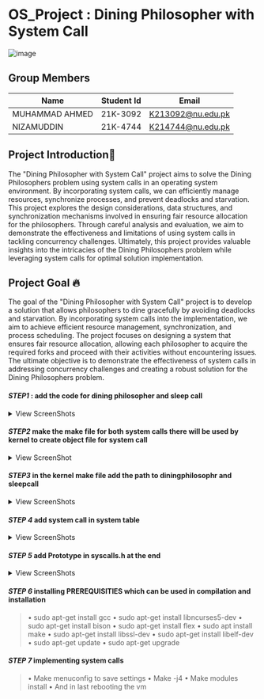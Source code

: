 # OS_Project : Dining Philosopher with System Call


![image](https://github.com/MuhammadAhmed3092/OS_Project/assets/119106831/f88ece12-b4dc-49f5-bebf-24bb19610c27)


## Group Members
| Name  | Student Id | Email |
| ------------- | ------------- | ------------- |
| MUHAMMAD AHMED  | 21K-3092  | K213092@nu.edu.pk  |
| NIZAMUDDIN | 21K-4744  | K214744@nu.edu.pk  |

## Project Introduction👋

The "Dining Philosopher with System Call" project aims to solve the Dining Philosophers problem using system calls in an operating system environment. By incorporating system calls, we can efficiently manage resources, synchronize processes, and prevent deadlocks and starvation. This project explores the design considerations, data structures, and synchronization mechanisms involved in ensuring fair resource allocation for the philosophers. Through careful analysis and evaluation, we aim to demonstrate the effectiveness and limitations of using system calls in tackling concurrency challenges. Ultimately, this project provides valuable insights into the intricacies of the Dining Philosophers problem while leveraging system calls for optimal solution implementation.


## Project Goal 🔥

The goal of the "Dining Philosopher with System Call" project is to develop a solution that allows philosophers to dine gracefully by avoiding deadlocks and starvation. By incorporating system calls into the implementation, we aim to achieve efficient resource management, synchronization, and process scheduling. The project focuses on designing a system that ensures fair resource allocation, allowing each philosopher to acquire the required forks and proceed with their activities without encountering issues. The ultimate objective is to demonstrate the effectiveness of system calls in addressing concurrency challenges and creating a robust solution for the Dining Philosophers problem.

#### *STEP1* : add the code for dining philosopher and sleep call 
  <details>
  <summary>View ScreenShots</summary>
  
![image](https://github.com/MuhammadAhmed3092/OS_Project/assets/125905421/7a4cc832-28a3-4039-bedf-ddb34d52d982)
![image](https://github.com/MuhammadAhmed3092/OS_Project/assets/125905421/5c281ef7-a903-4a33-942b-a98d48cdaef7)
</details>

#### *STEP2* make the make file for both system calls there will be used by kernel to create object file for system call
<details>
  <summary>View ScreenShot</summary>
  
![image](https://github.com/MuhammadAhmed3092/OS_Project/assets/125905421/708e9102-354f-4485-9ba7-fa47373da790)

![image](https://github.com/MuhammadAhmed3092/OS_Project/assets/125905421/09b41e67-2839-4128-983b-28a2e13c3bda)
</details>

#### *STEP3* in the kernel make file add the path to diningphilosophr and sleepcall
<details>
  <summary>View ScreenShots</summary>

![image](https://github.com/MuhammadAhmed3092/OS_Project/assets/125905421/0bb6f058-f60c-4169-81d0-0abb34af3993)
</details>

#### *STEP 4* add system call in system table  
<details>
  <summary>View ScreenShots</summary>

 ![image](https://github.com/MuhammadAhmed3092/OS_Project/assets/125905421/f0cb621c-2173-4144-8830-27ceca46cc25)
</details>

#### *STEP 5* add Prototype in syscalls.h at the end
<details>
  <summary>View ScreenShots</summary>

![image](https://github.com/MuhammadAhmed3092/OS_Project/assets/125905421/de52e72b-d7dd-447a-a6ec-c7063287a851)
</details>

#### *STEP 6*   installing PREREQUISITIES which can be used in compilation and installation  
<blockquote>
• sudo apt-get install gcc  
• sudo apt-get install libncurses5-dev  
• sudo apt-get install bison  
• sudo apt-get install flex  
• sudo apt install make  
• sudo apt-get install libssl-dev  
• sudo apt-get install libelf-dev  
• sudo apt-get update  
• sudo apt-get upgrade
 </blockquote>

#### *STEP 7* implementing system calls  
<blockquote>
• Make menuconfig to save settings  
• Make -j4   
• Make modules install   
• And in last rebooting the vm  
</blockquote>

